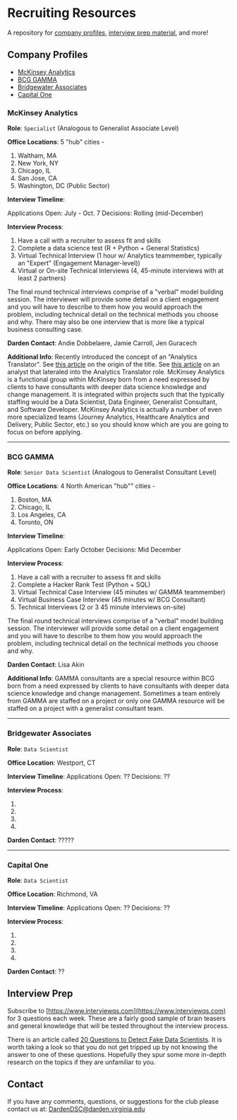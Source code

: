 # Recruiting Resources
A repository for [company profiles](#company-profiles), 
[interview prep material](#interview-prep), and more!

## Company Profiles

 - [McKinsey Analytics](#mckinsey-analytics)
 - [BCG GAMMA](#bcg-gamma)
 - [Bridgewater Associates](#bridgewater-associates)
 - [Capital One](#capital-one)

### McKinsey Analytics

**Role**: `Specialist` (Analogous to Generalist Associate Level)

**Office Locations**: 5 "hub" cities -  

 1. Waltham, MA
 2. New York, NY
 3. Chicago, IL
 4. San Jose, CA
 5. Washington, DC (Public Sector)

**Interview Timeline**: 

Applications Open: July - Oct. 7
Decisions: Rolling (mid-December)

**Interview Process**: 

1. Have a call with a recruiter to assess fit and skills 
2. Complete a data science test (R + Python + General Statistics) 
3. Virtual Technical Interview (1 hour w/ Analytics teammember, typically an "Expert" (Engagement Manager-level))
4. Virtual or On-site Technical Interviews (4, 45-minute interviews with at least 2 partners)

The final round technical interviews comprise of a "verbal" model building session. 
The interviewer will provide some detail on a client engagement and you will have 
to describe to them how you would approach the problem, including technical detail 
on the technical methods you choose and why. There may also be one interview that 
is more like a typical business consulting case.
 
**Darden Contact**: Andie Dobbelaere, Jamie Carroll, Jen Guracech

**Additional Info**: Recently introduced the concept of an "Analytics Translator". See [this article](https://www.mckinsey.com/about-us/new-at-mckinsey-blog/the-new-analytics-translator-from-big-data-to-big-ideas) on 
the origin of the title. See [this article](https://www.mckinsey.com/careers/meet-our-people/careers-blog/andrea) on 
an analyst that lateraled into the Analytics Translator role. McKinsey Analytics 
is a functional group within McKinsey born from a need expressed by clients to 
have consultants with deeper data science knowledge and change management. It is 
integrated within projects such that the typically staffing would be a Data Scientist, 
Data Engineer, Generalist Consultant, and Software Developer. McKinsey Analytics is 
actually a number of even more specialized teams (Journey Analytics, Healthcare Analytics 
and Delivery, Public Sector, etc.) so you should know which are you are going to 
focus on before applying.

---  

### BCG GAMMA

**Role**: `Senior Data Scientist` (Analogous to Generalist Consultant Level)

**Office Locations**: 4 North American "hub"" cities - 

 1. Boston, MA
 2. Chicago, IL
 3. Los Angeles, CA
 4. Toronto, ON

**Interview Timeline**: 

Applications Open: Early October
Decisions: Mid December

**Interview Process**: 

1. Have a call with a recruiter to assess fit and skills 
2. Complete a Hacker Rank Test (Python + SQL) 
3. Virtual Technical Case Interview (45 minutes w/ GAMMA teammember)
4. Virtual Business Case Interview (45 minutes w/ BCG Consultant)
5. Technical Interviews (2 or 3 45 minute interviews on-site)

The final round technical interviews comprise of a "verbal" model building session. 
The interviewer will provide some detail on a client engagement and you will have 
to describe to them how you would approach the problem, including technical detail 
on the technical methods you choose and why.

**Darden Contact**: Lisa Akin

**Additional Info**: GAMMA consultants are a special resource within BCG born from 
a need expressed by clients to have consultants with deeper data science knowledge 
and change management. Sometimes a team entirely from GAMMA are staffed on a project 
or only one GAMMA resource will be staffed on a project with a generalist consultant 
team.

---  

### Bridgewater Associates

**Role**: `Data Scientist`

**Office Location**: Westport, CT 

**Interview Timeline**: 
Applications Open: ??
Decisions: ??

**Interview Process**: 

1. 
2. 
3. 
4.

**Darden Contact**: ?????

---  

### Capital One

**Role**: `Data Scientist`

**Office Location**: Richmond, VA

**Interview Timeline**: 
Applications Open: ??
Decisions: ??

**Interview Process**: 

1. 
2. 
3. 
4.

**Darden Contact**: ??

## Interview Prep

Subscribe to [https://www.interviewqs.com](https://www.interviewqs.com) for 3 questions 
each week. These are a fairly good sample of brain teasers and general knowledge that 
will be tested throughout the interview process. 

There is an article called [20 Questions to Detect Fake Data Scientists](https://www.kdnuggets.com/2016/01/20-questions-to-detect-fake-data-scientists.html). It is 
worth taking a look so that you do not get tripped up by not knowing the answer to 
one of these questions. Hopefully they spur some more in-depth research on the 
topics if they are unfamiliar to you.
 
## Contact
If you have any comments, questions, or suggestions for the club please contact 
us at: DardenDSC@darden.virginia.edu
